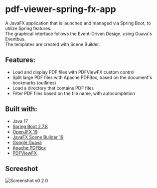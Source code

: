 # pdf-viewer-spring-fx-app

A JavaFX application that is launched and managed via Spring Boot, to utilize Spring features.  
The graphical interface follows the Event-Driven Design, using Guava's Eventbus.  
The templates are created with Scene Builder.

## Features:
- Load and display PDF files with PDFViewFX custom control
- Split large PDF files with Apache PDFBox, based on the document's bookmarks (outlines)
- Load a directory that contains PDF files
- Filter PDF files based on the file name, with autocompletion

## Built with:
- Java 17
- [Spring Boot 2.7.8](https://spring.io/projects/spring-boot)
- [OpenJFX 19](https://openjfx.io/)
- [JavaFX Scene Builder 19](https://gluonhq.com/products/scene-builder/)
- [Google Guava](https://github.com/google/guava/)
- [Apache PDFBox](https://pdfbox.apache.org/)
- [PDFViewFX](https://github.com/dlsc-software-consulting-gmbh)

## Screeshot
![Screenshot v0 2 0](https://user-images.githubusercontent.com/76587083/215354026-5380327a-9ac8-441a-bad8-9aae8628c6dd.png)
